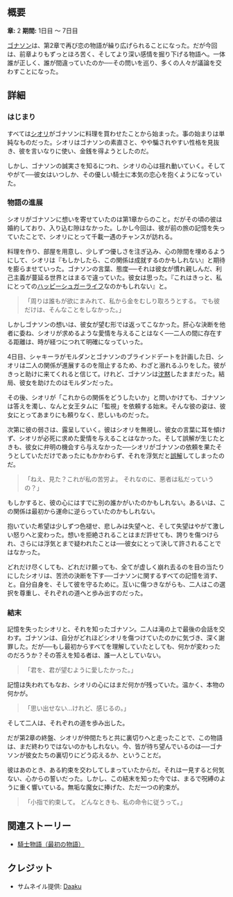 <!-- title: 素朴な騎士と魔女 -->

<!-- quote: もし私たちの関係を言葉にするなら…それは「優しさ」だった。 -->

<!-- chapters: 1 -->

<!-- images:  (シオリに「一緒に暮らそう」と提案するゴナソン), (ゴナソンのブラインドデートを邪魔するために溺れるふりをするシオリ), (シオリの「浮気」を目撃してしまうゴナソン), (ゴナソンの記憶を消す前に書いたシオリの手紙), (記憶を消した後、ゴナソンと会話するシオリ) -->

<!-- model: false -->

## 概要

**章:** 2
**期間:** 1日目 ～ 7日目

[ゴナソン](#entry:gigi-entry)は、第2章で再び恋の物語が繰り広げられることになった。だが今回は、前章よりもずっとほろ苦く、そしてより深い感情を掘り下げる物語へ。一体誰が正しく、誰が間違っていたのか──その問いを巡り、多くの人々が議論を交わすことになった。

## 詳細

### はじまり

すべては[シオリ](#entry:shiori-entry)がゴナソンに料理を買わせたことから始まった。事の始まりは単純なものだった。シオリはゴナソンの素直さと、やや騙されやすい性格を見抜き、彼を言いなりに使い、金銭を得ようとしたのだ。

しかし、ゴナソンの誠実さを知るにつれ、シオリの心は揺れ動いていく。そしてやがて──彼女はいつしか、その優しい騎士に本気の恋心を抱くようになっていた。

### 物語の進展

シオリがゴナソンに想いを寄せていたのは第1章からのこと。だがその頃の彼は婚約しており、入り込む隙はなかった。しかし今回は、彼が前の旅の記憶を失っていたことで、シオリにとって千載一遇のチャンスが訪れる。

料理を作り、部屋を用意し、少しずつ優しさを注ぎ込み、心の隙間を埋めるようにして、シオリは『もしかしたら、この関係は成就するのかもしれない』と期待を膨らませていった。ゴナソンの言葉、態度──それは彼女が慣れ親しんだ、利己主義が蔓延る世界とはまるで違っていた。彼女は思った。『これはきっと、私にとっての[ハッピーシュガーライフ](https://www.youtube.com/live/gVAtGMLBJos?si=XSS4XZlabZw1C_5-&t=9960)なのかもしれない』と。

> 「周りは誰もが欲にまみれて、私から金をむしり取ろうとする。
> でも彼だけは、そんなことをしなかった。」

しかしゴナソンの想いは、彼女が望む形では返ってこなかった。肝心な決断を他者に委ね、シオリが求めるような愛情を与えることはなく──二人の間に存在する距離は、時が経つにつれて明確になっていった。

4日目、シャキーラがモルダンとゴナソンのブラインドデートを計画した日、シオリは二人の関係が進展するのを阻止するため、わざと溺れるふりをした。彼がきっと助けに来てくれると信じて。けれど、ゴナソンは[沈黙](https://www.youtube.com/live/l9VpZ0kmpeY?si=CU6VwaEVdoWmBgHL&t=7527)したままだった。結局、彼女を助けたのはモルダンだった。

その後、シオリが「これからの関係をどうしたいか」と問いかけても、ゴナソンは答えを濁し、なんと女王タムに「監視」を依頼する始末。そんな彼の姿は、彼女にとってあまりにも頼りなく、悲しいものだった。

次第に彼の弱さは、露呈していく。彼はシオリを無視し、彼女の言葉に耳を傾けず、シオリが必死に求めた愛情を与えることはなかった。そして誤解が生じたときも、彼女に弁明の機会すら与えなかった──シオリがゴナソンの依頼を果たそうとしていただけであったにもかかわらず、それを浮気だと[誤解](https://www.youtube.com/live/l9VpZ0kmpeY?si=dpxee3gvUJCNCkMX&t=12165)してしまったのだ。

> 「ねえ、見た？これが私の苦労よ。
> それなのに、悪者は私だっていうの？」

もしかすると、彼の心にはすでに別の誰かがいたのかもしれない。あるいは、この関係は最初から運命に逆らっていたのかもしれない。

抱いていた希望は少しずつ色褪せ、悲しみは失望へと、そして失望はやがて激しい怒りへと変わった。想いを拒絶されることはまだ許せても、誇りを傷つけられ、さらには浮気とまで疑われたことは──彼女にとって決して許されることではなかった。

どれだけ尽くしても、どれだけ願っても、全てが虚しく崩れ去るのを目の当たりにしたシオリは、苦渋の決断を下す──ゴナソンに関するすべての記憶を消す、と。自分自身を、そして彼を守るために。互いに傷つきながらも、二人はこの選択を尊重し、それぞれの道へと歩み出すのだった。

### 結末

記憶を失ったシオリと、それを知ったゴナソン。二人は滝の上で最後の会話を交わす。ゴナソンは、自分がどれほどシオリを傷つけていたのかに気づき、深く謝罪した。だが──もし最初からすべてを理解していたとしても、何かが変わったのだろうか？その答えを知る者は、誰一人としていない。

> 「君を、君が望むように愛したかった。」

記憶は失われてもなお、シオリの心にはまだ何かが残っていた。温かく、本物の何かが。

> 「思い出せない…けれど、感じるの。」

そして二人は、それぞれの道を歩み出した。

だが第2章の終盤、シオリが仲間たちと共に裏切りへと走ったことで、この物語は、まだ終わりではないのかもしれない。今、皆が待ち望んでいるのは──ゴナソンが彼女たちの裏切りにどう応えるか、ということだ。

彼はあのとき、ある約束を交わしてしまっていたからだ。それは一見すると何気ない、心からの誓いだった。しかし、この結末を知った今では、まるで呪縛のように重く響いている。無垢な魔女に捧げた、ただ一つの約束が。

> 「小指で約束して。
> どんなときも、私の命令に従うって。」

## 関連ストーリー

- [騎士物語（最初の物語）](#entry:a-knights-tale-entry)

## クレジット

- サムネイル提供: [Daaku](https://x.com/koizumi_arata/status/1922439809542316098/)